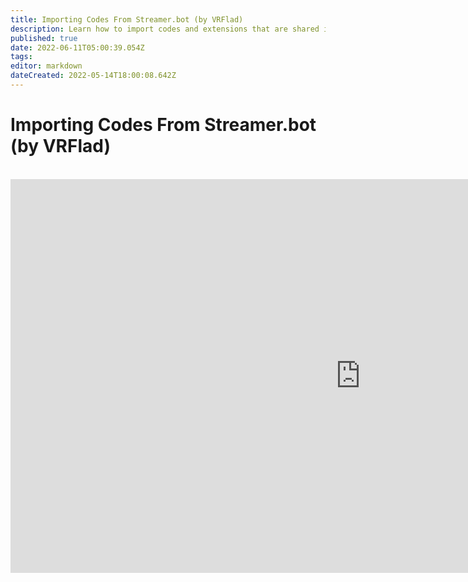 ```yaml
---
title: Importing Codes From Streamer.bot (by VRFlad)
description: Learn how to import codes and extensions that are shared in the community.
published: true
date: 2022-06-11T05:00:39.054Z
tags: 
editor: markdown
dateCreated: 2022-05-14T18:00:08.642Z
---
```


# Importing Codes From Streamer.bot (by VRFlad)
<br>
<iframe width="1120" height="630" src="https://www.youtube.com/embed/KtAjK6KlnCQ" title="YouTube video player" frameborder="0" allow="accelerometer; autoplay; clipboard-write; encrypted-media; gyroscope; picture-in-picture" allowfullscreen></iframe>